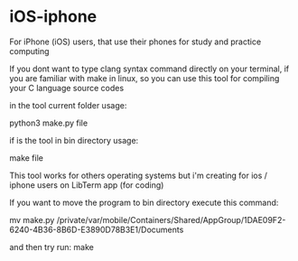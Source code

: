 # iOS-iphone
For iPhone (iOS) users, that use their phones for study and practice computing 

If you dont want to type clang syntax command directly on your terminal, if you are familiar with make in linux,
so you can use this tool for compiling your C language source codes

in the tool current folder
usage:

python3 make.py file

if is the tool in bin directory
usage:

make file

This tool works for others operating systems but i'm creating for ios / iphone users on LibTerm app 
(for coding)

If you want to move the program to bin directory execute this command:

mv make.py /private/var/mobile/Containers/Shared/AppGroup/1DAE09F2-6240-4B36-8B6D-E3890D78B3E1/Documents

and then try run: make 
